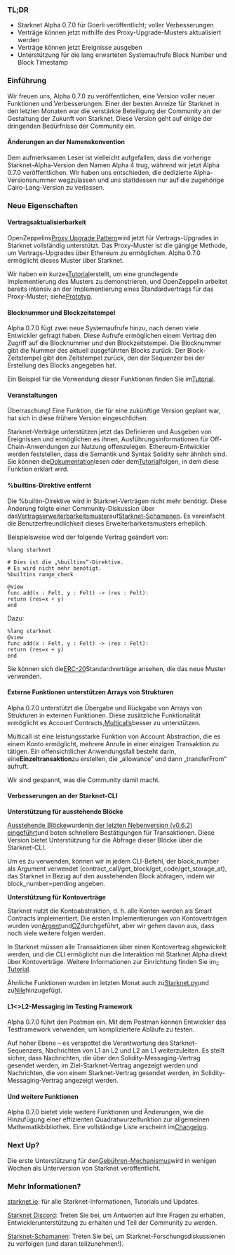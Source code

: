 ### TL;DR

* Starknet Alpha 0.7.0 für Goerli veröffentlicht; voller Verbesserungen
* Verträge können jetzt mithilfe des Proxy-Upgrade-Musters aktualisiert werden
* Verträge können jetzt Ereignisse ausgeben
* Unterstützung für die lang erwarteten Systemaufrufe Block Number und Block Timestamp

### Einführung

Wir freuen uns, Alpha 0.7.0 zu veröffentlichen, eine Version voller neuer Funktionen und Verbesserungen. Einer der besten Anreize für Starknet in den letzten Monaten war die verstärkte Beteiligung der Community an der Gestaltung der Zukunft von Starknet. Diese Version geht auf einige der dringenden Bedürfnisse der Community ein.

#### Änderungen an der Namenskonvention

Dem aufmerksamen Leser ist vielleicht aufgefallen, dass die vorherige Starknet-Alpha-Version den Namen Alpha 4 trug, während wir jetzt Alpha 0.7.0 veröffentlichen. Wir haben uns entschieden, die dedizierte Alpha-Versionsnummer wegzulassen und uns stattdessen nur auf die zugehörige Cairo-Lang-Version zu verlassen.

### Neue Eigenschaften

#### Vertragsaktualisierbarkeit

OpenZeppelins[Proxy Upgrade Pattern](https://docs.openzeppelin.com/upgrades-plugins/1.x/proxies)wird jetzt für Vertrags-Upgrades in Starknet vollständig unterstützt. Das Proxy-Muster ist die gängige Methode, um Vertrags-Upgrades über Ethereum zu ermöglichen. Alpha 0.7.0 ermöglicht dieses Muster über Starknet.

Wir haben ein kurzes[Tutorial](https://starknet.io/docs/hello_starknet/default_entrypoint.html)erstellt, um eine grundlegende Implementierung des Musters zu demonstrieren, und OpenZeppelin arbeitet bereits intensiv an der Implementierung eines Standardvertrags für das Proxy-Muster; siehe[Prototyp](https://github.com/OpenZeppelin/cairo-contracts/pull/129).

#### Blocknummer und Blockzeitstempel

Alpha 0.7.0 fügt zwei neue Systemaufrufe hinzu, nach denen viele Entwickler gefragt haben. Diese Aufrufe ermöglichen einem Vertrag den Zugriff auf die Blocknummer und den Blockzeitstempel. Die Blocknummer gibt die Nummer des aktuell ausgeführten Blocks zurück. Der Block-Zeitstempel gibt den Zeitstempel zurück, den der Sequenzer bei der Erstellung des Blocks angegeben hat.

Ein Beispiel für die Verwendung dieser Funktionen finden Sie im[Tutorial](https://starknet.io/docs/hello_starknet/more_features.html#block-number-and-timestamp).

#### Veranstaltungen

Überraschung! Eine Funktion, die für eine zukünftige Version geplant war, hat sich in diese frühere Version eingeschlichen.

Starknet-Verträge unterstützen jetzt das Definieren und Ausgeben von Ereignissen und ermöglichen es ihnen, Ausführungsinformationen für Off-Chain-Anwendungen zur Nutzung offenzulegen. Ethereum-Entwickler werden feststellen, dass die Semantik und Syntax Solidity sehr ähnlich sind. Sie können die[Dokumentation](https://starknet.io/documentation/events/)lesen oder dem[Tutorial](https://starknet.io/docs/hello_starknet/events.html)folgen, in dem diese Funktion erklärt wird.

#### %builtins-Direktive entfernt

Die %builtin-Direktive wird in Starknet-Verträgen nicht mehr benötigt. Diese Änderung folgte einer Community-Diskussion über das[Vertragserweiterbarkeitsmuster](https://community.starknet.io/t/contract-extensibility-pattern/210)auf[Starknet-Schamanen](https://community.starknet.io/). Es vereinfacht die Benutzerfreundlichkeit dieses Erweiterbarkeitsmusters erheblich.

Beispielsweise wird der folgende Vertrag geändert von:

```
%lang starknet

# Dies ist die „%builtins“-Direktive.
# Es wird nicht mehr benötigt.
%builtins range_check

@view
func add(x : Felt, y : Felt) -> (res : Felt):
return (res=x + y)
end
```

Dazu:

```
%lang starknet
@view
func add(x : Felt, y : Felt) -> (res : Felt):
return (res=x + y)
end
```

Sie können sich die[ERC-20](https://github.com/OpenZeppelin/cairo-contracts/tree/main/contracts/token)Standardverträge ansehen, die das neue Muster verwenden.

#### Externe Funktionen unterstützen Arrays von Strukturen

Alpha 0.7.0 unterstützt die Übergabe und Rückgabe von Arrays von Strukturen in externen Funktionen. Diese zusätzliche Funktionalität ermöglicht es Account Contracts,[Multicalls](https://github.com/OpenZeppelin/cairo-contracts/pull/73#discussion_r753535751)besser zu unterstützen.

Multicall ist eine leistungsstarke Funktion von Account Abstraction, die es einem Konto ermöglicht, mehrere Anrufe in einer einzigen Transaktion zu tätigen. Ein offensichtlicher Anwendungsfall besteht darin, eine**Einzeltransaktion**zu erstellen, die „allowance“ und dann „transferFrom“ aufruft.

Wir sind gespannt, was die Community damit macht.

#### Verbesserungen an der Starknet-CLI

**Unterstützung für ausstehende Blöcke**

[Ausstehende Blöcke](https://starknet.io/documentation/block-structure-and-hash/#pending_block)wurden[in der letzten Nebenversion (v0.6.2) eingeführt](https://community.starknet.io/t/cairo-v0-6-2-api-change-pending-block/195)und boten schnellere Bestätigungen für Transaktionen. Diese Version bietet Unterstützung für die Abfrage dieser Blöcke über die Starknet-CLI.

Um es zu verwenden, können wir in jedem CLI-Befehl, der block_number als Argument verwendet (contract_call/get_block/get_code/get_storage_at), das Starknet in Bezug auf den ausstehenden Block abfragen, indem wir block_number=pending angeben.

**Unterstützung für Kontoverträge**

Starknet nutzt die Kontoabstraktion, d. h. alle Konten werden als Smart Contracts implementiert. Die ersten Implementierungen von Kontoverträgen wurden von[Argent](https://github.com/argentlabs/argent-contracts-starknet)und[OZ](https://github.com/OpenZeppelin/cairo-contracts/blob/main/contracts/Account.cairo)durchgeführt, aber wir gehen davon aus, dass noch viele weitere folgen werden.

In Starknet müssen alle Transaktionen über einen Kontovertrag abgewickelt werden, und die CLI ermöglicht nun die Interaktion mit Starknet Alpha direkt über Kontoverträge. Weitere Informationen zur Einrichtung finden Sie im[-Tutorial](https://starknet.io/docs/hello_starknet/account_setup.html#setting-up-a-starknet-account).

Ähnliche Funktionen wurden im letzten Monat auch zu[Starknet.py](https://github.com/software-mansion/starknet.py/)und zu[Nile](https://github.com/OpenZeppelin/nile)hinzugefügt.

#### L1<>L2-Messaging im Testing Framework

Alpha 0.7.0 führt den Postman ein. Mit dem Postman können Entwickler das Testframework verwenden, um kompliziertere Abläufe zu testen.

Auf hoher Ebene – es verspottet die Verantwortung des Starknet-Sequenzers, Nachrichten von L1 an L2 und L2 an L1 weiterzuleiten. Es stellt sicher, dass Nachrichten, die über den Solidity-Messaging-Vertrag gesendet werden, im Ziel-Starknet-Vertrag angezeigt werden und Nachrichten, die von einem Starknet-Vertrag gesendet werden, im Solidity-Messaging-Vertrag angezeigt werden.

#### Und weitere Funktionen

Alpha 0.7.0 bietet viele weitere Funktionen und Änderungen, wie die Hinzufügung einer effizienten Quadratwurzelfunktion zur allgemeinen Mathematikbibliothek. Eine vollständige Liste erscheint im[Changelog](https://github.com/starkware-libs/cairo-lang/releases/tag/v0.7.0).

### Next Up?

Die erste Unterstützung für den[Gebühren-Mechanismus](https://community.starknet.io/t/fees-in-starknet-alpha/286/29)wird in wenigen Wochen als Unterversion von Starknet veröffentlicht.

### Mehr Informationen?

[starknet.io](https://starknet.io/): für alle Starknet-Informationen, Tutorials und Updates.

[Starknet Discord](https://discord.gg/uJ9HZTUk2Y): Treten Sie bei, um Antworten auf Ihre Fragen zu erhalten, Entwicklerunterstützung zu erhalten und Teil der Community zu werden.

[Starknet-Schamanen](https://community.starknet.io/): Treten Sie bei, um Starknet-Forschungsdiskussionen zu verfolgen (und daran teilzunehmen!).